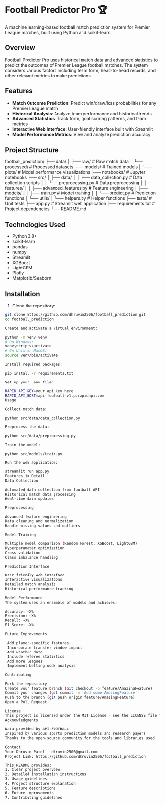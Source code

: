 # Football Predictor Pro 🏆

A machine learning-based football match prediction system for Premier League matches, built using Python and scikit-learn.

## Overview

Football Predictor Pro uses historical match data and advanced statistics to predict the outcomes of Premier League football matches. The system considers various factors including team form, head-to-head records, and other relevant metrics to make predictions.

## Features

- **Match Outcome Prediction**: Predict win/draw/loss probabilities for any Premier League match
- **Historical Analysis**: Analyze team performance and historical trends
- **Advanced Statistics**: Track form, goal scoring patterns, and team metrics
- **Interactive Web Interface**: User-friendly interface built with Streamlit
- **Model Performance Metrics**: View and analyze prediction accuracy

## Project Structure

football_prediction/
├── data/
│   ├── raw/                  # Raw match data
│   └── processed/            # Processed datasets
├── models/                   # Trained models
│   └── plots/               # Model performance visualizations
├── notebooks/               # Jupyter notebooks
├── src/
│   ├── data/
│   │   ├── data_collection.py    # Data collection scripts
│   │   └── preprocessing.py      # Data preprocessing
│   ├── features/
│   │   ├── advanced_features.py  # Feature engineering
│   ├── models/
│   │   ├── train.py             # Model training
│   │   └── predict.py           # Prediction functions
│   └── utils/
│       └── helpers.py           # Helper functions
├── tests/                    # Unit tests
├── app.py                    # Streamlit web application
├── requirements.txt          # Project dependencies
└── README.md

## Technologies Used

- Python 3.8+
- scikit-learn
- pandas
- numpy
- Streamlit
- XGBoost
- LightGBM
- Plotly
- Matplotlib/Seaborn

## Installation

1. Clone the repository:
```bash
git clone https://github.com/dhruvin2506/football_prediction.git
cd football_prediction

Create and activate a virtual environment:

python -m venv venv
# On Windows:
venv\Scripts\activate
# On Unix or MacOS:
source venv/bin/activate

Install required packages:

pip install -r requirements.txt

Set up your .env file:

RAPID_API_KEY=your_api_key_here
RAPID_API_HOST=api-football-v1.p.rapidapi.com
Usage

Collect match data:

python src/data/data_collection.py

Preprocess the data:

python src/data/preprocessing.py

Train the model:

python src/models/train.py

Run the web application:

streamlit run app.py
Features in Detail
Data Collection

Automated data collection from football API
Historical match data processing
Real-time data updates

Preprocessing

Advanced feature engineering
Data cleaning and normalization
Handle missing values and outliers

Model Training

Multiple model comparison (Random Forest, XGBoost, LightGBM)
Hyperparameter optimization
Cross-validation
Class imbalance handling

Prediction Interface

User-friendly web interface
Interactive visualizations
Detailed match analysis
Historical performance tracking

Model Performance
The system uses an ensemble of models and achieves:

Accuracy: ~X%
Precision: ~X%
Recall: ~X%
F1 Score: ~X%

Future Improvements

 Add player-specific features
 Incorporate transfer window impact
 Add weather data
 Include referee statistics
 Add more leagues
 Implement betting odds analysis

Contributing

Fork the repository
Create your feature branch (git checkout -b feature/AmazingFeature)
Commit your changes (git commit -m 'Add some AmazingFeature')
Push to the branch (git push origin feature/AmazingFeature)
Open a Pull Request

License
This project is licensed under the MIT License - see the LICENSE file for details
Acknowledgments

Data provided by API-FOOTBALL
Inspired by various sports prediction models and research papers
Thanks to the open-source community for the tools and libraries used

Contact
Your Dhruvin Patel - dhruvin2506@gmail.com
Project Link: https://github.com/dhruvin2506/football_prediction

This README provides:
1. Clear project overview
2. Detailed installation instructions
3. Usage guidelines
4. Project structure explanation
5. Feature descriptions
6. Future improvements
7. Contributing guidelines
